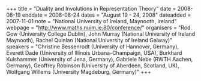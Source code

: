 +++
title = "Duality and Involutions in Representation Theory"
date = 2008-08-19
enddate = 2008-08-24
dates = "August 19 - 24, 2008"
dateadded = 2007-11-01
note = "National University of Ireland, Maynooth, Ireland"
webpage = "http://www.maths.nuim.ie:80/conference/"
organisers = "Rod Gow (University College Dublin), John Murray (National University of Ireland Maynooth), Rachel Quinlan (National University of Ireland Galway)"
speakers = "Christine Bessenrodt (University of Hannover, Germany), Everett Dade (University of Illinois Urbana-Champaign, USA), Burkhard Kulshammer (University of Jena, Germany), Gabriele Nebe (RWTH Aachen, Germany), Geoffrey Robinson (University of Aberdeen, Scotland, UK), Wolfgang Willems (University Magdeburg, Germany)"
+++
